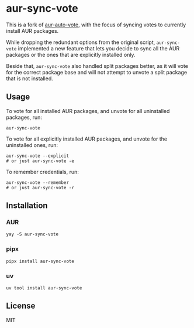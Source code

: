 # aur-sync-vote

This is a fork of [aur-auto-vote](https://github.com/cryzed/bin/blob/master/aur-auto-vote), with the focus of syncing votes to currently install AUR packages.

While dropping the redundant options from the original script, `aur-sync-vote` implemented a new feature that lets you decide to sync all the AUR packages or the ones that are explicitly installed only.

Beside that, `aur-sync-vote` also handled split packages better, as it will vote for the correct package base and will not attempt to unvote a split package that is not installed.

## Usage

To vote for all installed AUR packages, and unvote for all uninstalled packages, run:

```
aur-sync-vote
```

To vote for all explicitly installed AUR packages, and unvote for the uninstalled ones, run:

```
aur-sync-vote --explicit
# or just aur-sync-vote -e
```

To remember credentials, run:

```
aur-sync-vote --remember
# or just aur-sync-vote -r
```

## Installation

### AUR

```
yay -S aur-sync-vote
```

### pipx

```
pipx install aur-sync-vote
```

### uv

```
uv tool install aur-sync-vote
```

## License

MIT
